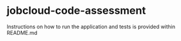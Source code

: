 # jobcloud-code-assessment
Instructions on how to run the application and tests is provided within README.md
